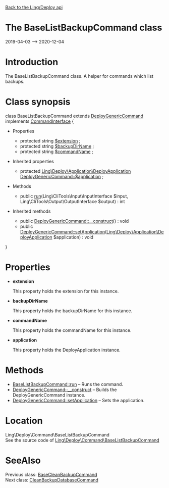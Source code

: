 [Back to the Ling/Deploy api](https://github.com/lingtalfi/Deploy/blob/master/doc/api/Ling/Deploy.md)



The BaseListBackupCommand class
================
2019-04-03 --> 2020-12-04






Introduction
============

The BaseListBackupCommand class.
A helper for commands which list backups.



Class synopsis
==============


class <span class="pl-k">BaseListBackupCommand</span> extends [DeployGenericCommand](https://github.com/lingtalfi/Deploy/blob/master/doc/api/Ling/Deploy/Command/DeployGenericCommand.md) implements [CommandInterface](https://github.com/lingtalfi/CliTools/blob/master/doc/api/Ling/CliTools/Command/CommandInterface.md) {

- Properties
    - protected string [$extension](#property-extension) ;
    - protected string [$backupDirName](#property-backupDirName) ;
    - protected string [$commandName](#property-commandName) ;

- Inherited properties
    - protected [Ling\Deploy\Application\DeployApplication](https://github.com/lingtalfi/Deploy/blob/master/doc/api/Ling/Deploy/Application/DeployApplication.md) [DeployGenericCommand::$application](#property-application) ;

- Methods
    - public [run](https://github.com/lingtalfi/Deploy/blob/master/doc/api/Ling/Deploy/Command/BaseListBackupCommand/run.md)(Ling\CliTools\Input\InputInterface $input, Ling\CliTools\Output\OutputInterface $output) : int

- Inherited methods
    - public [DeployGenericCommand::__construct](https://github.com/lingtalfi/Deploy/blob/master/doc/api/Ling/Deploy/Command/DeployGenericCommand/__construct.md)() : void
    - public [DeployGenericCommand::setApplication](https://github.com/lingtalfi/Deploy/blob/master/doc/api/Ling/Deploy/Command/DeployGenericCommand/setApplication.md)([Ling\Deploy\Application\DeployApplication](https://github.com/lingtalfi/Deploy/blob/master/doc/api/Ling/Deploy/Application/DeployApplication.md) $application) : void

}




Properties
=============

- <span id="property-extension"><b>extension</b></span>

    This property holds the extension for this instance.
    
    

- <span id="property-backupDirName"><b>backupDirName</b></span>

    This property holds the backupDirName for this instance.
    
    

- <span id="property-commandName"><b>commandName</b></span>

    This property holds the commandName for this instance.
    
    

- <span id="property-application"><b>application</b></span>

    This property holds the DeployApplication instance.
    
    



Methods
==============

- [BaseListBackupCommand::run](https://github.com/lingtalfi/Deploy/blob/master/doc/api/Ling/Deploy/Command/BaseListBackupCommand/run.md) &ndash; Runs the command.
- [DeployGenericCommand::__construct](https://github.com/lingtalfi/Deploy/blob/master/doc/api/Ling/Deploy/Command/DeployGenericCommand/__construct.md) &ndash; Builds the DeployGenericCommand instance.
- [DeployGenericCommand::setApplication](https://github.com/lingtalfi/Deploy/blob/master/doc/api/Ling/Deploy/Command/DeployGenericCommand/setApplication.md) &ndash; Sets the application.





Location
=============
Ling\Deploy\Command\BaseListBackupCommand<br>
See the source code of [Ling\Deploy\Command\BaseListBackupCommand](https://github.com/lingtalfi/Deploy/blob/master/Command/BaseListBackupCommand.php)



SeeAlso
==============
Previous class: [BaseCleanBackupCommand](https://github.com/lingtalfi/Deploy/blob/master/doc/api/Ling/Deploy/Command/BaseCleanBackupCommand.md)<br>Next class: [CleanBackupDatabaseCommand](https://github.com/lingtalfi/Deploy/blob/master/doc/api/Ling/Deploy/Command/CleanBackupDatabaseCommand.md)<br>
